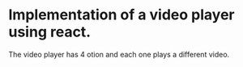 # Implementation of a video player using react.
The video player has 4 otion and each one plays
a different video. 
